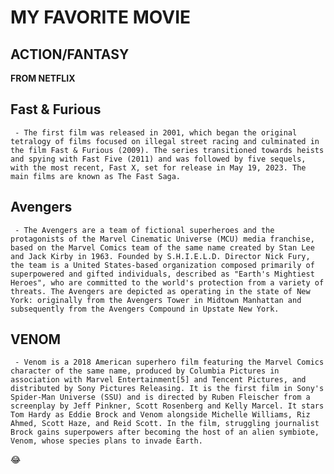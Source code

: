 # MY FAVORITE MOVIE
## ACTION/FANTASY

  **FROM NETFLIX**
 ## Fast & Furious 
     - The first film was released in 2001, which began the original tetralogy of films focused on illegal street racing and culminated in the film Fast & Furious (2009). The series transitioned towards heists and spying with Fast Five (2011) and was followed by five sequels, with the most recent, Fast X, set for release in May 19, 2023. The main films are known as The Fast Saga.
 ## Avengers 
     - The Avengers are a team of fictional superheroes and the protagonists of the Marvel Cinematic Universe (MCU) media franchise, based on the Marvel Comics team of the same name created by Stan Lee and Jack Kirby in 1963. Founded by S.H.I.E.L.D. Director Nick Fury, the team is a United States-based organization composed primarily of superpowered and gifted individuals, described as "Earth's Mightiest Heroes", who are committed to the world's protection from a variety of threats. The Avengers are depicted as operating in the state of New York: originally from the Avengers Tower in Midtown Manhattan and subsequently from the Avengers Compound in Upstate New York.
 ## VENOM
     - Venom is a 2018 American superhero film featuring the Marvel Comics character of the same name, produced by Columbia Pictures in association with Marvel Entertainment[5] and Tencent Pictures, and distributed by Sony Pictures Releasing. It is the first film in Sony's Spider-Man Universe (SSU) and is directed by Ruben Fleischer from a screenplay by Jeff Pinkner, Scott Rosenberg and Kelly Marcel. It stars Tom Hardy as Eddie Brock and Venom alongside Michelle Williams, Riz Ahmed, Scott Haze, and Reid Scott. In the film, struggling journalist Brock gains superpowers after becoming the host of an alien symbiote, Venom, whose species plans to invade Earth.
😂
